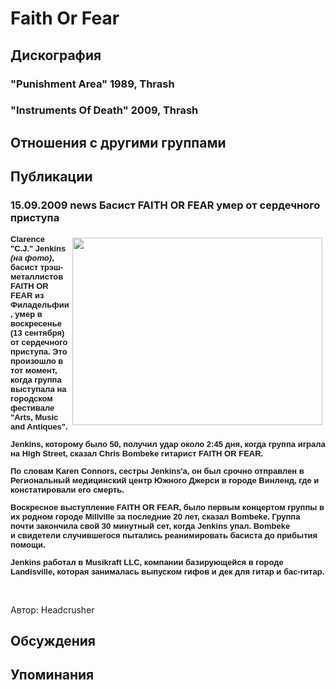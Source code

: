 # Faith Or Fear



## Дискография

### "Punishment Area" 1989, Thrash



### "Instruments Of Death" 2009, Thrash




## Отношения с другими группами


## Публикации

### 15.09.2009 news Басист FAITH OR FEAR умер от сердечного приступа

<STRONG>
<DIV><FONT face=Arial size=2>
<P><STRONG><IMG height=300 alt="" hspace=5 src="/images/news_rus/2009.09/15044.jpg" width=400 align=right vspace=5 border=0>Clarence "C.J." Jenkins </STRONG><EM>(на фото)</EM>, басист трэш-металлистов <STRONG>FAITH OR FEAR</STRONG> из Филадельфии,&nbsp;умер в воскресенье (13 сентября) от сердечного приступа. Это произошло в тот момент, когда группа выступала на городском фестивале <STRONG>"Arts, Music and Antiques"</STRONG>. </P>
<P><STRONG>Jenkins</STRONG>, которому было 50, получил удар около 2:45&nbsp;дня, когда группа играла на <STRONG>High Street</STRONG>, сказал <STRONG>Chris Bombeke</STRONG> гитарист <STRONG>FAITH OR FEAR</STRONG>.</P>
<P>По словам <STRONG>Karen Connors</STRONG>, сестры J<STRONG>enkins</STRONG>'а, он&nbsp;был срочно отправлен в Региональный медицинский центр Южного Джерси в городе Винленд, где и констатировали его смерть.</P>
<P>Воскресное выступление <STRONG>FAITH OR FEAR</STRONG>,&nbsp;было первым концертом группы в их родном городе <STRONG>Millville</STRONG> за последние 20 лет, сказал <STRONG>Bombeke</STRONG>. Группа почти закончила свой 30 минутный сет, когда <STRONG>Jenkins</STRONG> упал.&nbsp;<STRONG>Bombeke</STRONG> и&nbsp;свидетели случившегося пытались реанимировать басиста до прибытия помощи.</P>
<P><STRONG>Jenkins</STRONG> работал в <STRONG>Musikraft LLC</STRONG>, компании базирующейся в городе <STRONG>Landisville</STRONG>, которая занималась выпуском гифов и дек&nbsp;для гитар и бас-гитар.</P></FONT></DIV></STRONG>
<P>&nbsp;</P>
Автор: Headcrusher


## Обсуждения


## Упоминания

